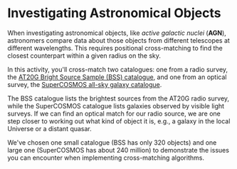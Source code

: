 # Investigating Astronomical Objects

When investigating astronomical objects, like _active galactic nuclei_ (**AGN**), astronomers compare data about those objects from different telescopes at different wavelengths. This requires positional cross-matching to find the closest counterpart within a given radius on the sky.

In this activity, you'll cross-match two catalogues: one from a radio survey, the [AT20G Bright Source Sample (BSS) catalogue](http://cdsarc.u-strasbg.fr/viz-bin/Cat?J/MNRAS/384/775), and one from an optical survey, the [SuperCOSMOS all-sky galaxy catalogue](http://ssa.roe.ac.uk/allSky).

The BSS catalogue lists the brightest sources from the AT20G radio survey, while the SuperCOSMOS catalogue lists galaxies observed by visible light surveys. If we can find an optical match for our radio source, we are one step closer to working out what kind of object it is, e.g., a galaxy in the local Universe or a distant quasar.

We've chosen one small catalogue (BSS has only 320 objects) and one large one (SuperCOSMOS has about 240 million) to demonstrate the issues you can encounter when implementing cross-matching algorithms.
